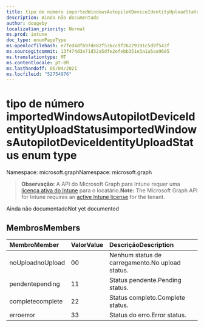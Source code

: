 ```yaml
---
title: tipo de número importedWindowsAutopilotDeviceIdentityUploadStatus
description: Ainda não documentado
author: dougeby
localization_priority: Normal
ms.prod: intune
doc_type: enumPageType
ms.openlocfilehash: e7fed4dfb97de82f536cc9f26229191c5d9f543f
ms.sourcegitcommit: 13f474d3e71d32a5dfe2efebb351e3a1a5aa9685
ms.translationtype: MT
ms.contentlocale: pt-BR
ms.lasthandoff: 06/04/2021
ms.locfileid: "52754976"
---
```

# <a name="importedwindowsautopilotdeviceidentityuploadstatus-enum-type"></a><span data-ttu-id="1141e-103">tipo de número importedWindowsAutopilotDeviceIdentityUploadStatus</span><span class="sxs-lookup"><span data-stu-id="1141e-103">importedWindowsAutopilotDeviceIdentityUploadStatus enum type</span></span>

<span data-ttu-id="1141e-104">Namespace: microsoft.graph</span><span class="sxs-lookup"><span data-stu-id="1141e-104">Namespace: microsoft.graph</span></span>

> <span data-ttu-id="1141e-105">**Observação:** A API do Microsoft Graph para Intune requer uma [licença ativa do Intune](https://go.microsoft.com/fwlink/?linkid=839381) para o locatário.</span><span class="sxs-lookup"><span data-stu-id="1141e-105">**Note:** The Microsoft Graph API for Intune requires an [active Intune license](https://go.microsoft.com/fwlink/?linkid=839381) for the tenant.</span></span>

<span data-ttu-id="1141e-106">Ainda não documentado</span><span class="sxs-lookup"><span data-stu-id="1141e-106">Not yet documented</span></span>

## <a name="members"></a><span data-ttu-id="1141e-107">Membros</span><span class="sxs-lookup"><span data-stu-id="1141e-107">Members</span></span>
|<span data-ttu-id="1141e-108">Membro</span><span class="sxs-lookup"><span data-stu-id="1141e-108">Member</span></span>|<span data-ttu-id="1141e-109">Valor</span><span class="sxs-lookup"><span data-stu-id="1141e-109">Value</span></span>|<span data-ttu-id="1141e-110">Descrição</span><span class="sxs-lookup"><span data-stu-id="1141e-110">Description</span></span>|
|:---|:---|:---|
|<span data-ttu-id="1141e-111">noUpload</span><span class="sxs-lookup"><span data-stu-id="1141e-111">noUpload</span></span>|<span data-ttu-id="1141e-112">0</span><span class="sxs-lookup"><span data-stu-id="1141e-112">0</span></span>|<span data-ttu-id="1141e-113">Nenhum status de carregamento.</span><span class="sxs-lookup"><span data-stu-id="1141e-113">No upload status.</span></span>|
|<span data-ttu-id="1141e-114">pendente</span><span class="sxs-lookup"><span data-stu-id="1141e-114">pending</span></span>|<span data-ttu-id="1141e-115">1</span><span class="sxs-lookup"><span data-stu-id="1141e-115">1</span></span>|<span data-ttu-id="1141e-116">Status pendente.</span><span class="sxs-lookup"><span data-stu-id="1141e-116">Pending status.</span></span>|
|<span data-ttu-id="1141e-117">complete</span><span class="sxs-lookup"><span data-stu-id="1141e-117">complete</span></span>|<span data-ttu-id="1141e-118">2</span><span class="sxs-lookup"><span data-stu-id="1141e-118">2</span></span>|<span data-ttu-id="1141e-119">Status completo.</span><span class="sxs-lookup"><span data-stu-id="1141e-119">Complete status.</span></span>|
|<span data-ttu-id="1141e-120">erro</span><span class="sxs-lookup"><span data-stu-id="1141e-120">error</span></span>|<span data-ttu-id="1141e-121">3</span><span class="sxs-lookup"><span data-stu-id="1141e-121">3</span></span>|<span data-ttu-id="1141e-122">Status do erro.</span><span class="sxs-lookup"><span data-stu-id="1141e-122">Error status.</span></span>|




